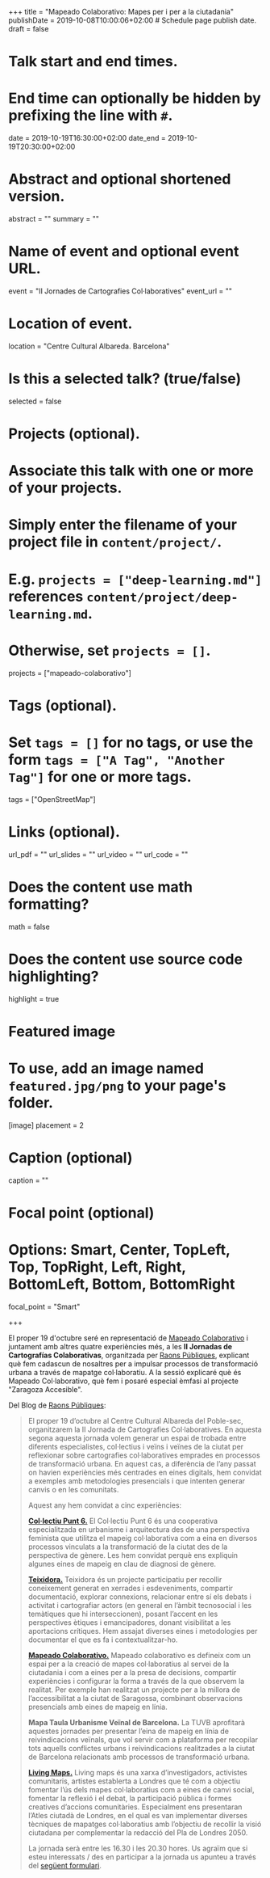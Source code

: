 +++
title = "Mapeado Colaborativo: Mapes per i per a la ciutadania"
publishDate = 2019-10-08T10:00:06+02:00  # Schedule page publish date.
draft = false

# Talk start and end times.
#   End time can optionally be hidden by prefixing the line with `#`.
date = 2019-10-19T16:30:00+02:00
date_end = 2019-10-19T20:30:00+02:00

# Abstract and optional shortened version.
abstract = ""
summary = ""

# Name of event and optional event URL.
event = "II Jornades de Cartografies Col·laboratives"
event_url = ""

# Location of event.
location = "Centre Cultural Albareda. Barcelona"

# Is this a selected talk? (true/false)
selected = false

# Projects (optional).
#   Associate this talk with one or more of your projects.
#   Simply enter the filename of your project file in `content/project/`.
#   E.g. `projects = ["deep-learning.md"]` references `content/project/deep-learning.md`.
#   Otherwise, set `projects = []`.
projects = ["mapeado-colaborativo"]

# Tags (optional).
#   Set `tags = []` for no tags, or use the form `tags = ["A Tag", "Another Tag"]` for one or more tags.
tags = ["OpenStreetMap"]

# Links (optional).
url_pdf = ""
url_slides = ""
url_video = ""
url_code = ""

# Does the content use math formatting?
math = false

# Does the content use source code highlighting?
highlight = true

# Featured image
# To use, add an image named `featured.jpg/png` to your page's folder.
[image]
  placement = 2
  # Caption (optional)
  caption = ""

  # Focal point (optional)
  # Options: Smart, Center, TopLeft, Top, TopRight, Left, Right, BottomLeft, Bottom, BottomRight
  focal_point = "Smart"

+++

El proper 19 d'octubre seré en representació de [Mapeado Colaborativo](https://mapcolabora.org) i juntament amb altres quatre experiències més, a les **II Jornadas de Cartografías Colaborativas**, organitzada per [Raons Públiques](https://raons.coop/), explicant què fem cadascun de nosaltres per a impulsar processos de transformació urbana a través de mapatge col·laboratiu. A la sessió explicaré què és Mapeado Col·laborativo, què fem i posaré especial èmfasi al projecte "Zaragoza Accesible".

Del Blog de [Raons Públiques](https://raons.coop/):

>El proper 19 d’octubre al Centre Cultural Albareda del Poble-sec, organitzarem la II Jornada de Cartografies Col·laboratives. En aquesta segona aquesta jornada volem generar un espai de trobada entre diferents especialistes, col·lectius i veïns i veïnes de la ciutat per reflexionar sobre cartografies col·laboratives emprades en processos de transformació urbana. En aquest cas, a diferència de l’any passat on havien experiències més centrades en eines digitals, hem convidat a exemples amb metodologies presencials i que intenten generar canvis o en les comunitats.
>
>Aquest any hem convidat a cinc experiències:
>
>**[Col·lectiu Punt 6.](http://www.punt6.org/)**
>El Col·lectiu Punt 6 és una cooperativa especialitzada en urbanisme i arquitectura des de una perspectiva feminista que utilitza el mapeig col·laborativa com a eina en diversos processos vinculats a la transformació de la ciutat des de la perspectiva de gènere. Les hem convidat  perquè ens expliquin algunes eines de mapeig en clau de diagnosi de gènere.
>
>**[Teixidora.](https://www.teixidora.net/wiki/%C2%B7%C2%B7%C2%B7)**
>Teixidora és un projecte participatiu per recollir coneixement generat en xerrades i esdeveniments, compartir documentació, explorar connexions, relacionar entre sí els debats i activitat i cartografiar actors (en general en l’àmbit tecnosocial i les temàtiques que hi interseccionen), posant l’accent en les perspectives ètiques i emancipadores, donant visibilitat a les aportacions crítiques. Hem assajat diverses eines i metodologies per documentar el que es fa i contextualitzar-ho.
>
>**[Mapeado Colaborativo.](https://mapcolabora.org)**
>Mapeado colaborativo es defineix com un espai per a la creació de mapes col·laboratius al servei de la ciutadania i com a eines per a la presa de decisions, compartir experiències i configurar la forma a través de la que observem la realitat. Per exemple han realitzat un projecte per a la millora de l’accessibilitat a la ciutat de Saragossa, combinant observacions presencials amb eines de mapeig en línia.
>
>**Mapa Taula Urbanisme Veïnal de Barcelona.**
>La TUVB aprofitarà aquestes jornades per presentar l’eina de mapeig en línia de reivindicacions veïnals, que vol servir com a plataforma per recopilar tots aquells conflictes urbans i reivindicacions realitzades a la ciutat de Barcelona relacionats amb processos de transformació urbana.
>
>**[Living Maps.](https://www.livingmaps.org/)**
>Living maps és una xarxa d’investigadors, activistes comunitaris, artistes establerta a Londres que té com a objectiu fomentar l’ús dels mapes col·laboratius com a eines de canvi social, fomentar la reflexió i el debat, la participació pública i formes creatives d’accions comunitàries. Especialment ens presentaran l’Atles ciutadà de Londres, en el qual es van implementar diverses tècniques de mapatges col·laboratius amb l’objectiu de recollir la visió ciutadana per complementar la redacció del Pla de Londres 2050.
>
>La jornada serà entre les 16.30 i les 20.30 hores.
>Us agraïm que si esteu interessats / des en participar a la jornada us apunteu a través del [següent formulari](https://forms.gle/434pJHSiSYjuJKfw8).
